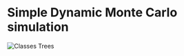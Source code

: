 # Simple Dynamic Monte Carlo simulation

![Classes Trees](https://github.com/newmen/simple_diamond_dmc_simulation/raw/master/classes_trees.png?raw=true)
